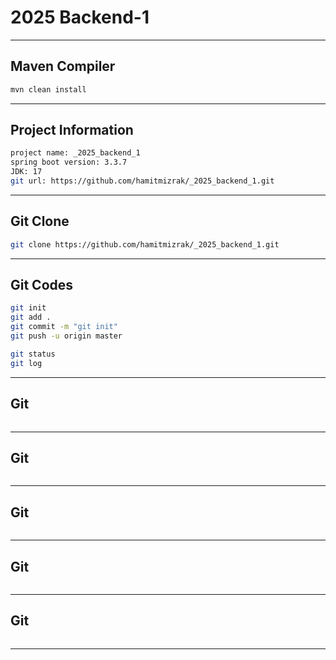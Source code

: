 #  2025 Backend-1
---

## Maven Compiler
```sh 
mvn clean install
```
---


## Project Information
```sh 
project name: _2025_backend_1
spring boot version: 3.3.7
JDK: 17
git url: https://github.com/hamitmizrak/_2025_backend_1.git
```
---

## Git Clone
```sh 
git clone https://github.com/hamitmizrak/_2025_backend_1.git 
```
---

## Git Codes
```sh 
git init
git add .
git commit -m "git init"
git push -u origin master

git status
git log
```
---


## Git
```sh 
```
---

## Git
```sh 
```
---

## Git
```sh 
```
---

## Git
```sh 
```
---

## Git
```sh 
```
---

